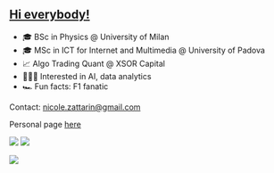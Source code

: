 ## [Hi everybody!](https://nicolezattarin.github.io)
- 🎓 BSc in Physics @ University of Milan
- 🎓 MSc in ICT for Internet and Multimedia @ University of Padova
- 📈 Algo Trading Quant @ XSOR Capital
- 👩🏻‍💻 Interested in AI, data analytics 
- 🏎️ Fun facts: F1 fanatic

Contact: nicole.zattarin@gmail.com

Personal page [here](https://nicolezattarin.github.io)

 
[![](https://img.shields.io/badge/LinkedIn-0077B5?style=for-the-badge&logo=linkedin&logoColor=white)](https://www.linkedin.com/in/nicole-zattarin-a87768105/) [![](https://img.shields.io/badge/Twitter-1DA1F2?style=for-the-badge&logo=twitter&logoColor=white)](https://twitter.com/nicolezatta)
  

<p align="left">
  <a href="https://skillicons.dev">
    <img src="https://skillicons.dev/icons?i=git,github,gitlab,azure,cpp,py,pytorch,latex,postgres" />
  </a>
</p>
